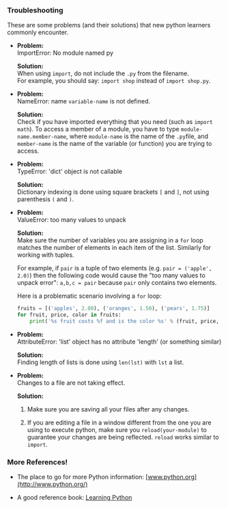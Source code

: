 ### Troubleshooting

These are some problems (and their solutions) that new python learners
commonly encounter.

-   **Problem:**\
    ImportError: No module named py

    **Solution:**\
    When using `import`, do not include the `.py` from the
    filename.\
    For example, you should say: `import shop` instead of `import shop.py`.

-   **Problem:**\
    NameError: name `variable-name` is not defined.

    **Solution:**\
    Check if you have imported everything that you need (such as `import math`).
    To access a member of a module, you have to type
    `module-name.member-name`, where
    `module-name` is the name of the `.py`file, and
    `member-name` is the name of the variable
    (or function) you are trying to access.

-   **Problem:**\
    TypeError: 'dict' object is not callable

    **Solution:**\
    Dictionary indexing is done using square brackets `[` and `]`, not using
    parenthesis `(` and `)`.

-   **Problem:**\
    ValueError: too many values to unpack

    **Solution:**\
    Make sure the number of variables you are assigning in a
    `for` loop matches the number of elements in each item of
    the list. Similarly for working with tuples.

    For example, if `pair` is a tuple of two elements (e.g.
    `pair = ('apple', 2.0)`) then the following code would
    cause the "too many values to unpack error":
    `a,b,c = pair` because `pair` only contains two elements.

    Here is a problematic scenario involving a `for` loop:

    ```py
    fruits = [('apples', 2.00), ('oranges', 1.50), ('pears', 1.75)]
    for fruit, price, color in fruits:
        print('%s fruit costs %f and is the color %s' % (fruit, price, color))
    ```

-   **Problem:**\
    AttributeError: 'list' object has no attribute 'length' (or
    something similar)

    **Solution:**\
    Finding length of lists is done using `len(lst)` with `lst` a list.

-   **Problem:**\
    Changes to a file are not taking effect.

    **Solution:**

    1.  Make sure you are saving all your files after any changes.

    2.  If you are editing a file in a window different from the one you
        are using to execute python, make sure you
        `reload(your-module)` to
        guarantee your changes are being reflected. `reload`
        works similar to `import`.

### More References!

-   The place to go for more Python information:
    [www.python.org](http://www.python.org/)

-   A good reference book: [Learning
    Python](http://oreilly.com/catalog/9780596513986/)